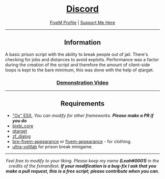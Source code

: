 <h1 align='center'><a href='https://discord.link/bixbi'>Discord</a></h1>
<p align='center'><a href='https://forum.cfx.re/u/Leah_UK/summary'>FiveM Profile</a> | <a href='https://ko-fi.com/bixbi'>Support Me Here</a><br></p>

---

<h2 align='center'>Information</h2>

A basic prison script with the ability to break people out of jail. There's checking for jobs and distances to avoid exploits. Performance was a factor during the creation of the script and therefore the amount of client-side loops is kept to the bare minimum, this was done with the help of qtarget.

<h3 align='center'><b><a href='https://youtu.be/zNfPfcoPcrU'>Demonstration Video</a></b></h3>

---

<h2 align='center'>Requirements</h2>

- <a href='https://github.com/overextended/es_extended'>"Ox" ESX</a>,<i> You can modify for other frameworks. <b>Please make a PR if you do</b></i>
- <a href='https://github.com/Leah-UK/bixbi_core'>bixbi_core</a>
- <a href='https://github.com/overextended/qtarget'>qtarget</a>
- <a href='https://github.com/zf-development/zf_dialog'>zf_dialog</a>
- <a href='https://github.com/ZiggyJoJo/brp-fivem-appearance'>brp-fivem-appearance</a> or <a href='https://github.com/pedr0fontoura/fivem-appearance'>fivem-appearance</a> - for clothing.
- <a href='https://github.com/ultrahacx/ultra-voltlab'>ultra-voltlab</a> for prison break minigame.

---

<p align='center'><i>Feel free to modify to your liking. Please keep my name <b>(Leah#0001)</b> in the credits of the fxmanifest. <b>If your modification is a bug-fix I ask that you make a pull request, this is a free script; please contribute when you can.</b></i></p>
